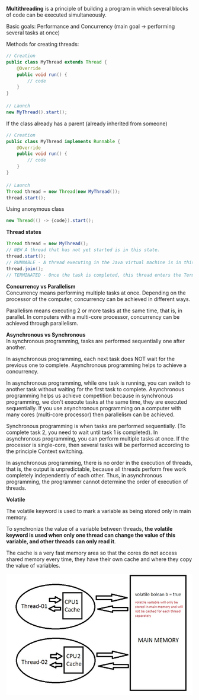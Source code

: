 **Multithreading** is a principle of building a program in which several blocks of code can be executed 
simultaneously.

Basic goals: Performance and Concurrency (main goal -> performing several tasks at once)

Methods for creating threads:

```java
// Creation
public class MyThread extends Thread {
    @Override
    public void run() {
        // code
    }
}

// Launch
new MyThread().start();
```

If the class already has a parent (already inherited from someone)

```java
// Creation
public class MyThread implements Runnable {
    @Override
    public void run() {
        // code
    }
}

// Launch
Thread thread = new Thread(new MyThread());
thread.start();
```

Using anonymous class
```java
new Thread(() -> {code}).start();
```

**Thread states**
```java
Thread thread = new MyThread(); 
// NEW A thread that has not yet started is in this state.
thread.start();
// RUNNABLE - A thread executing in the Java virtual machine is in this state.
thread.join();
// TERMINATED - Once the task is completed, this thread enters the Terminated state
```

**Concurrency vs Parallelism**  
Concurrency means performing multiple tasks at once. Depending on the processor of the computer, 
concurrency can be achieved in different ways.

Parallelism means executing 2 or more tasks at the same time, that is, in parallel. 
In computers with a multi-core processor, concurrency can be achieved through parallelism.

**Asynchronous vs Synchronous**  
In synchronous programming, tasks are performed
sequentially one after another.

In asynchronous programming, each next task does NOT wait for the previous one to complete. Asynchronous
programming helps to achieve a concurrency.

In asynchronous programming, while one task is running, you can switch to another task without waiting 
for the first task to complete. Asynchronous programming helps us achieve competition because in 
synchronous programming, we don't execute tasks at the same time, they are executed sequentially. 
If you use asynchronous programming on a computer with many cores (multi-core processor) then parallelism 
can be achieved.

Synchronous programming is when tasks are performed sequentially. (To complete task 2, you need to wait 
until task 1 is completed). In asynchronous programming, you can perform multiple tasks at once. 
If the processor is single-core, then several tasks will be performed according to the principle Context switching.

In asynchronous programming, there is no order in the execution of threads, that is, the output is 
unpredictable, because all threads perform free work completely independently of each other. Thus, in 
asynchronous programming, the programmer cannot determine the order of execution of threads.

**Volatile**

The volatile keyword is used to mark a variable as being stored only in main memory.

To synchronize the value of a variable between threads, **the volatile keyword is used when only one 
thread can change the value of this variable, and other threads can only read it**.

The cache is a very fast memory area so that the cores do not access shared memory every time, 
they have their own cache and where they copy the value of variables.

![multithreading-01](https://raw.githubusercontent.com/AdilhanKaikenov/java-black-belt/master/src/main/java/com/epam/adilkhan/multithreading/etc/multithreading-01.jpg)


